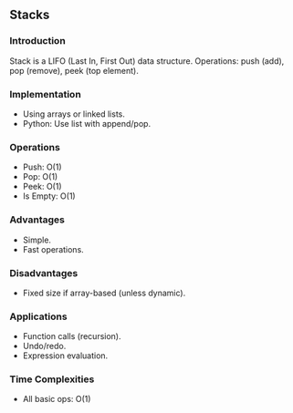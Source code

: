 ## Stacks

### Introduction
Stack is a LIFO (Last In, First Out) data structure. Operations: push (add), pop (remove), peek (top element).

### Implementation
- Using arrays or linked lists.
- Python: Use list with append/pop.

### Operations
- Push: O(1)
- Pop: O(1)
- Peek: O(1)
- Is Empty: O(1)

### Advantages
- Simple.
- Fast operations.

### Disadvantages
- Fixed size if array-based (unless dynamic).

### Applications
- Function calls (recursion).
- Undo/redo.
- Expression evaluation.

### Time Complexities
- All basic ops: O(1)